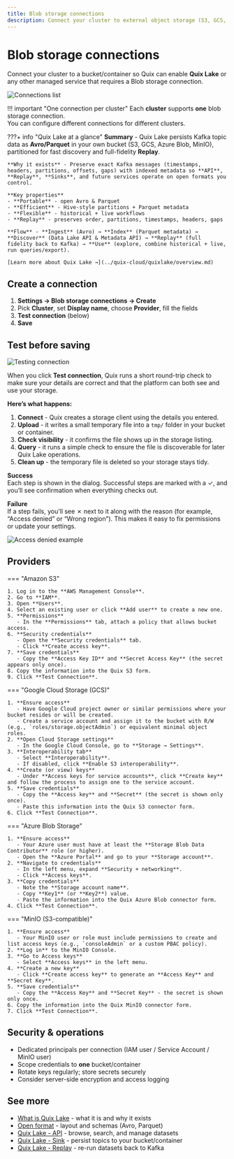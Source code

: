 ```yaml
---
title: Blob storage connections
description: Connect your cluster to external object storage (S3, GCS, Azure Blob, MinIO) to enable Quix Lake.
---
```


# Blob storage connections

Connect your cluster to a bucket/container so Quix can enable **Quix Lake** or any other managed service that requires a Blob storage connection.

![Connections list](../../images/blob-storage/connections-list-running.png)

!!! important "One connection per cluster"
    Each **cluster** supports **one** blob storage connection.  
    You can configure different connections for different clusters.
    
???+ info "Quix Lake at a glance"
    **Summary** - Quix Lake persists Kafka topic data as **Avro/Parquet** in your own bucket (S3, GCS, Azure Blob, MinIO), partitioned for fast discovery and full-fidelity **Replay**.

    **Why it exists** - Preserve exact Kafka messages (timestamps, headers, partitions, offsets, gaps) with indexed metadata so **API**, **Replay**, **Sinks**, and future services operate on open formats you control.

    **Key properties**
    - **Portable** - open Avro & Parquet
    - **Efficient** - Hive-style partitions + Parquet metadata
    - **Flexible** - historical + live workflows
    - **Replay** - preserves order, partitions, timestamps, headers, gaps

    **Flow** - **Ingest** (Avro) → **Index** (Parquet metadata) → **Discover** (Data Lake API & Metadata API) → **Replay** (full fidelity back to Kafka) → **Use** (explore, combine historical + live, run queries/export).

    [Learn more about Quix Lake →](../quix-cloud/quixlake/overview.md)

## Create a connection

1. **Settings → Blob storage connections → Create**
2. Pick **Cluster**, set **Display name**, choose **Provider**, fill the fields
3. **Test connection** (below)
4. **Save**

## Test before saving

![Testing connection](../../images/blob-storage/test-connecting.png)

When you click **Test connection**, Quix runs a short round-trip check to make sure your details are correct and that the platform can both see and use your storage.

**Here’s what happens:**

1. **Connect** - Quix creates a storage client using the details you entered.  
2. **Upload** - it writes a small temporary file into a `tmp/` folder in your bucket or container.  
3. **Check visibility** - it confirms the file shows up in the storage listing.  
4. **Query** - it runs a simple check to ensure the file is discoverable for later Quix Lake operations.  
5. **Clean up** - the temporary file is deleted so your storage stays tidy.

**Success**  
Each step is shown in the dialog. Successful steps are marked with a ✓, and you’ll see confirmation when everything checks out.

**Failure**  
If a step fails, you’ll see ✗ next to it along with the reason (for example, “Access denied” or “Wrong region”). This makes it easy to fix permissions or update your settings.

![Access denied example](../../images/blob-storage/test-error.png)

## Providers

=== "Amazon S3"

    1. Log in to the **AWS Management Console**.  
    2. Go to **IAM**.  
    3. Open **Users**.  
    4. Select an existing user or click **Add user** to create a new one.  
    5. **Permissions**  
       - In the **Permissions** tab, attach a policy that allows bucket access.  
    6. **Security credentials**  
       - Open the **Security credentials** tab.  
       - Click **Create access key**.  
    7. **Save credentials**  
       - Copy the **Access Key ID** and **Secret Access Key** (the secret appears only once).  
    8. Copy the information into the Quix S3 form.  
    9. Click **Test Connection**.  

=== "Google Cloud Storage (GCS)"

    1. **Ensure access**  
       - Have Google Cloud project owner or similar permissions where your bucket resides or will be created.  
       - Create a service account and assign it to the bucket with R/W (e.g., `roles/storage.objectAdmin`) or equivalent minimal object roles.  
    2. **Open Cloud Storage settings**  
       - In the Google Cloud Console, go to **Storage → Settings**.  
    3. **Interoperability tab**  
       - Select **Interoperability**.  
       - If disabled, click **Enable S3 interoperability**.  
    4. **Create (or view) keys**  
       - Under **Access keys for service accounts**, click **Create key** and follow the process to assign one to the service account.  
    5. **Save credentials**  
       - Copy the **Access key** and **Secret** (the secret is shown only once).  
       - Paste this information into the Quix S3 connector form.  
    6. Click **Test Connection**.  


=== "Azure Blob Storage"

    1. **Ensure access**  
       - Your Azure user must have at least the **Storage Blob Data Contributor** role (or higher).  
       - Open the **Azure Portal** and go to your **Storage account**.  
    2. **Navigate to credentials**  
       - In the left menu, expand **Security + networking**.  
       - Click **Access keys**.  
    3. **Copy credentials**  
       - Note the **Storage account name**.  
       - Copy **Key1** (or **Key2**) value.  
       - Paste the information into the Quix Azure Blob connector form.  
    4. Click **Test Connection**.  

=== "MinIO (S3-compatible)"

    1. **Ensure access**  
       - Your MinIO user or role must include permissions to create and list access keys (e.g., `consoleAdmin` or a custom PBAC policy).  
    2. **Log in** to the MinIO Console.  
    3. **Go to Access keys**  
       - Select **Access keys** in the left menu.  
    4. **Create a new key**  
       - Click **Create access key** to generate an **Access Key** and **Secret Key**.  
    5. **Save credentials**  
       - Copy the **Access Key** and **Secret Key** - the secret is shown only once.  
    6. Copy the information into the Quix MinIO connector form.  
    7. Click **Test Connection**.  

## Security & operations

- Dedicated principals per connection (IAM user / Service Account / MinIO user)  
- Scope credentials to **one** bucket/container  
- Rotate keys regularly; store secrets securely  
- Consider server-side encryption and access logging

## See more

* [What is Quix Lake](../quixlake/overview.md) - what it is and why it exists
* [Open format](../quixlake/open-format.md) - layout and schemas (Avro, Parquet)
* [Quix Lake - API](../quixlake/api.md) - browse, search, and manage datasets
* [Quix Lake - Sink](./sink.md) - persist topics to your bucket/container
* [Quix Lake - Replay](./replay.md) - re-run datasets back to Kafka
